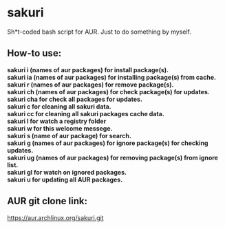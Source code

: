 # sakuri

Sh*t-coded bash script for AUR. Just to do something by myself.

## How-to use:

  **sakuri i (names of aur packages) for install package(s).\
	sakuri ia (names of aur packages) for installing package(s) from cache.\
  sakuri r (names of aur packages) for remove package(s).\
  sakuri ch (names of aur packages) for check package(s) for updates.\
	sakuri cha for check all packages for updates.\
  sakuri c for cleaning all sakuri data.\
	sakuri cc for cleaning all sakuri packages cache data.\
  sakuri l for watch a registry folder\
  sakuri w for this welcome messege.\
	sakuri s (name of aur package) for search.\
	sakuri g (names of aur packages) for ignore package(s) for checking updates.\
	sakuri ug (names of aur packages) for removing package(s) from ignore list.\
	sakuri gl for watch on ignored packages.\
	sakuri u for updating all AUR packages.**

## AUR git clone link:

https://aur.archlinux.org/sakuri.git
